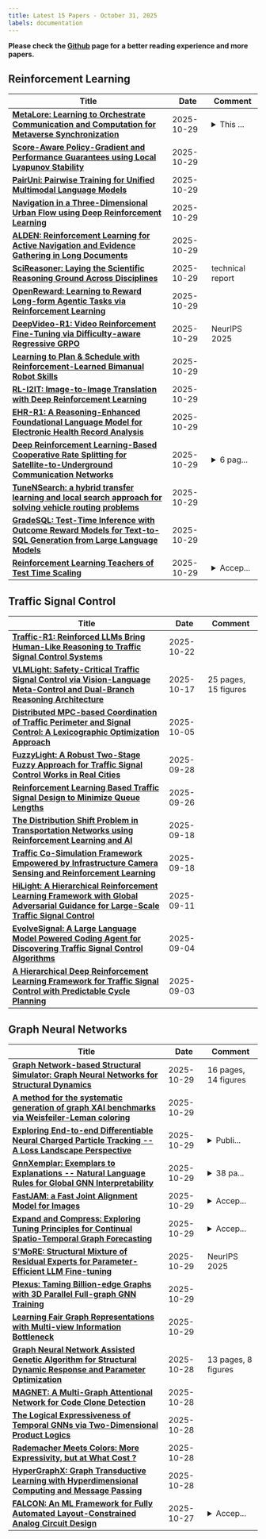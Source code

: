 ```yaml
---
title: Latest 15 Papers - October 31, 2025
labels: documentation
---
```

**Please check the [Github](https://github.com/zezhishao/MTS_Daily_ArXiv) page for a better reading experience and more papers.**

## Reinforcement Learning
| **Title** | **Date** | **Comment** |
| --- | --- | --- |
| **[MetaLore: Learning to Orchestrate Communication and Computation for Metaverse Synchronization](http://arxiv.org/abs/2510.25705v1)** | 2025-10-29 | <details><summary>This ...</summary><p>This work has been accepted at IEEE GLOBECOM 2025. The final version of record will appear in IEEE Xplore</p></details> |
| **[Score-Aware Policy-Gradient and Performance Guarantees using Local Lyapunov Stability](http://arxiv.org/abs/2312.02804v3)** | 2025-10-29 |  |
| **[PairUni: Pairwise Training for Unified Multimodal Language Models](http://arxiv.org/abs/2510.25682v1)** | 2025-10-29 |  |
| **[Navigation in a Three-Dimensional Urban Flow using Deep Reinforcement Learning](http://arxiv.org/abs/2510.25679v1)** | 2025-10-29 |  |
| **[ALDEN: Reinforcement Learning for Active Navigation and Evidence Gathering in Long Documents](http://arxiv.org/abs/2510.25668v1)** | 2025-10-29 |  |
| **[SciReasoner: Laying the Scientific Reasoning Ground Across Disciplines](http://arxiv.org/abs/2509.21320v2)** | 2025-10-29 | technical report |
| **[OpenReward: Learning to Reward Long-form Agentic Tasks via Reinforcement Learning](http://arxiv.org/abs/2510.24636v2)** | 2025-10-29 |  |
| **[DeepVideo-R1: Video Reinforcement Fine-Tuning via Difficulty-aware Regressive GRPO](http://arxiv.org/abs/2506.07464v3)** | 2025-10-29 | NeurIPS 2025 |
| **[Learning to Plan & Schedule with Reinforcement-Learned Bimanual Robot Skills](http://arxiv.org/abs/2510.25634v1)** | 2025-10-29 |  |
| **[RL-I2IT: Image-to-Image Translation with Deep Reinforcement Learning](http://arxiv.org/abs/2309.13672v8)** | 2025-10-29 |  |
| **[EHR-R1: A Reasoning-Enhanced Foundational Language Model for Electronic Health Record Analysis](http://arxiv.org/abs/2510.25628v1)** | 2025-10-29 |  |
| **[Deep Reinforcement Learning-Based Cooperative Rate Splitting for Satellite-to-Underground Communication Networks](http://arxiv.org/abs/2510.25562v1)** | 2025-10-29 | <details><summary>6 pag...</summary><p>6 pages, 3 figures, 1 table, and submitted to IEEE TVT</p></details> |
| **[TuneNSearch: a hybrid transfer learning and local search approach for solving vehicle routing problems](http://arxiv.org/abs/2503.12662v3)** | 2025-10-29 |  |
| **[GradeSQL: Test-Time Inference with Outcome Reward Models for Text-to-SQL Generation from Large Language Models](http://arxiv.org/abs/2509.01308v2)** | 2025-10-29 |  |
| **[Reinforcement Learning Teachers of Test Time Scaling](http://arxiv.org/abs/2506.08388v3)** | 2025-10-29 | <details><summary>Accep...</summary><p>Accepted at NeurIPS 2025</p></details> |

## Traffic Signal Control
| **Title** | **Date** | **Comment** |
| --- | --- | --- |
| **[Traffic-R1: Reinforced LLMs Bring Human-Like Reasoning to Traffic Signal Control Systems](http://arxiv.org/abs/2508.02344v2)** | 2025-10-22 |  |
| **[VLMLight: Safety-Critical Traffic Signal Control via Vision-Language Meta-Control and Dual-Branch Reasoning Architecture](http://arxiv.org/abs/2505.19486v2)** | 2025-10-17 | 25 pages, 15 figures |
| **[Distributed MPC-based Coordination of Traffic Perimeter and Signal Control: A Lexicographic Optimization Approach](http://arxiv.org/abs/2510.04038v1)** | 2025-10-05 |  |
| **[FuzzyLight: A Robust Two-Stage Fuzzy Approach for Traffic Signal Control Works in Real Cities](http://arxiv.org/abs/2501.15820v2)** | 2025-09-28 |  |
| **[Reinforcement Learning Based Traffic Signal Design to Minimize Queue Lengths](http://arxiv.org/abs/2509.21745v1)** | 2025-09-26 |  |
| **[The Distribution Shift Problem in Transportation Networks using Reinforcement Learning and AI](http://arxiv.org/abs/2509.15291v1)** | 2025-09-18 |  |
| **[Traffic Co-Simulation Framework Empowered by Infrastructure Camera Sensing and Reinforcement Learning](http://arxiv.org/abs/2412.03925v2)** | 2025-09-18 |  |
| **[HiLight: A Hierarchical Reinforcement Learning Framework with Global Adversarial Guidance for Large-Scale Traffic Signal Control](http://arxiv.org/abs/2506.14391v2)** | 2025-09-11 |  |
| **[EvolveSignal: A Large Language Model Powered Coding Agent for Discovering Traffic Signal Control Algorithms](http://arxiv.org/abs/2509.03335v2)** | 2025-09-04 |  |
| **[A Hierarchical Deep Reinforcement Learning Framework for Traffic Signal Control with Predictable Cycle Planning](http://arxiv.org/abs/2509.03118v1)** | 2025-09-03 |  |

## Graph Neural Networks
| **Title** | **Date** | **Comment** |
| --- | --- | --- |
| **[Graph Network-based Structural Simulator: Graph Neural Networks for Structural Dynamics](http://arxiv.org/abs/2510.25683v1)** | 2025-10-29 | 16 pages, 14 figures |
| **[A method for the systematic generation of graph XAI benchmarks via Weisfeiler-Leman coloring](http://arxiv.org/abs/2505.12437v2)** | 2025-10-29 |  |
| **[Exploring End-to-end Differentiable Neural Charged Particle Tracking -- A Loss Landscape Perspective](http://arxiv.org/abs/2407.13420v2)** | 2025-10-29 | <details><summary>Publi...</summary><p>Published in Transactions on Machine Learning Research (TMLR), 2025</p></details> |
| **[GnnXemplar: Exemplars to Explanations -- Natural Language Rules for Global GNN Interpretability](http://arxiv.org/abs/2509.18376v2)** | 2025-10-29 | <details><summary>38 pa...</summary><p>38 pages, 20 figures, NeurIPS 2025 (Oral)</p></details> |
| **[FastJAM: a Fast Joint Alignment Model for Images](http://arxiv.org/abs/2510.22842v2)** | 2025-10-29 | <details><summary>Accep...</summary><p>Accepted to NeurIPS 2025. Pages 1-10 are the Main Paper. Pages 23-31 are Supplemental Material. FastJAM website - https://bgu-cs-vil.github.io/FastJAM/</p></details> |
| **[Expand and Compress: Exploring Tuning Principles for Continual Spatio-Temporal Graph Forecasting](http://arxiv.org/abs/2410.12593v3)** | 2025-10-29 | <details><summary>Accep...</summary><p>Accepted by ICLR 2025</p></details> |
| **[S'MoRE: Structural Mixture of Residual Experts for Parameter-Efficient LLM Fine-tuning](http://arxiv.org/abs/2504.06426v2)** | 2025-10-29 | NeurIPS 2025 |
| **[Plexus: Taming Billion-edge Graphs with 3D Parallel Full-graph GNN Training](http://arxiv.org/abs/2505.04083v2)** | 2025-10-29 |  |
| **[Learning Fair Graph Representations with Multi-view Information Bottleneck](http://arxiv.org/abs/2510.25096v1)** | 2025-10-29 |  |
| **[Graph Neural Network Assisted Genetic Algorithm for Structural Dynamic Response and Parameter Optimization](http://arxiv.org/abs/2510.22839v2)** | 2025-10-28 | 13 pages, 8 figures |
| **[MAGNET: A Multi-Graph Attentional Network for Code Clone Detection](http://arxiv.org/abs/2510.24241v1)** | 2025-10-28 |  |
| **[The Logical Expressiveness of Temporal GNNs via Two-Dimensional Product Logics](http://arxiv.org/abs/2505.11930v2)** | 2025-10-28 |  |
| **[Rademacher Meets Colors: More Expressivity, but at What Cost ?](http://arxiv.org/abs/2510.10101v3)** | 2025-10-28 |  |
| **[HyperGraphX: Graph Transductive Learning with Hyperdimensional Computing and Message Passing](http://arxiv.org/abs/2510.23980v1)** | 2025-10-28 |  |
| **[FALCON: An ML Framework for Fully Automated Layout-Constrained Analog Circuit Design](http://arxiv.org/abs/2505.21923v2)** | 2025-10-27 | <details><summary>Accep...</summary><p>Accepted at the 39th Conference on Neural Information Processing Systems (NeurIPS 2025)</p></details> |

